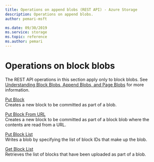 ```yaml
---
title: Operations on append blobs (REST API) - Azure Storage
description: Operations on append blobs.
author: pemari-msft

ms.date: 09/30/2019
ms.service: storage
ms.topic: reference
ms.author: pemari
---
```


# Operations on block blobs

The REST API operations in this section apply only to block blobs. See [Understanding Block Blobs, Append Blobs, and Page Blobs](Understanding-Block-Blobs--Append-Blobs--and-Page-Blobs.md) for more information.  
  
 [Put Block](Put-Block.md)  
 Creates a new block to be committed as part of a blob.  

 [Put Block From URL](Put-Block-From-URL.md)  
 Creates a new block to be committed as part of a block blob where the contents are read from a URL.  
  
 [Put Block List](Put-Block-List.md)  
 Writes a blob by specifying the list of block IDs that make up the blob.  
  
 [Get Block List](Get-Block-List.md)  
 Retrieves the list of blocks that have been uploaded as part of a blob.
